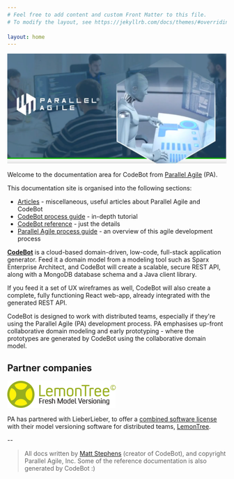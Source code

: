 ```yaml
---
# Feel free to add content and custom Front Matter to this file.
# To modify the layout, see https://jekyllrb.com/docs/themes/#overriding-theme-defaults

layout: home
---
```


![CodeBot from Parallel Agile - documentation](images/Parallel-Agile-CodeBot.png "CodeBot from Parallel Agile - documentation")

Welcome to the documentation area for CodeBot from [Parallel Agile](http://www.parallelagile.com) (PA).

This documentation site is organised into the following sections:

* [Articles](articles/) - miscellaneous, useful articles about Parallel Agile and CodeBot
* [CodeBot process guide](codegen-process-guide/) - in-depth tutorial
* [CodeBot reference](codebot-reference/) - just the details
* [Parallel Agile process guide](parallel-agile-process-guide) - an overview of this agile development process

**[CodeBot](https://parallelagile.net/)** is a cloud-based domain-driven, low-code, full-stack application generator. Feed it a domain model from a modeling tool such as Sparx Enterprise Architect, and CodeBot will create a scalable, secure REST API, along with a MongoDB database schema and a Java client library.

If you feed it a set of UX wireframes as well, CodeBot will also create a complete, fully functioning React web-app, already integrated with the generated REST API.

CodeBot is designed to work with distributed teams, especially if they're using the Parallel Agile (PA) development process. PA emphasises up-front collaborative domain modeling and early prototyping - where the prototypes are generated by CodeBot using the collaborative domain model.


## Partner companies

![LemonTree from LieberLieber](images/lemontree_logo.png "LemonTree from LieberLieber")

PA has partnered with LieberLieber, to offer a [combined software license](http://www.parallelagile.com/pricing.html) with their model versioning software for distributed teams, [LemonTree](https://www.lieberlieber.com/lemontree/en/).


--
> All docs written by [Matt Stephens](https://www.linkedin.com/in/maffstephens/) (creator of CodeBot), and copyright Parallel Agile, Inc. Some of the reference documentation is also generated by CodeBot :)
